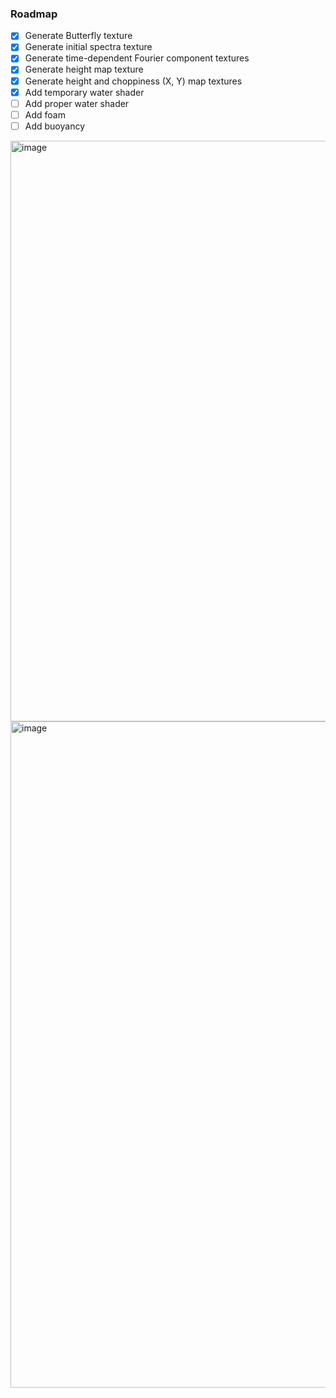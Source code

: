 ### Roadmap

- [x] Generate Butterfly texture
- [x] Generate initial spectra texture
- [x] Generate time-dependent Fourier component textures
- [x] Generate height map texture
- [x] Generate height and choppiness (X, Y) map textures
- [x] Add temporary water shader
- [ ] Add proper water shader
- [ ] Add foam
- [ ] Add buoyancy

<img width="1746" height="929" alt="image" src="https://github.com/user-attachments/assets/a1870925-f799-4781-8988-382227c3f4f1" />
<img width="1680" height="1066" alt="image" src="https://github.com/user-attachments/assets/075cbe46-3cb1-4715-8773-51b46e499ef5" />
